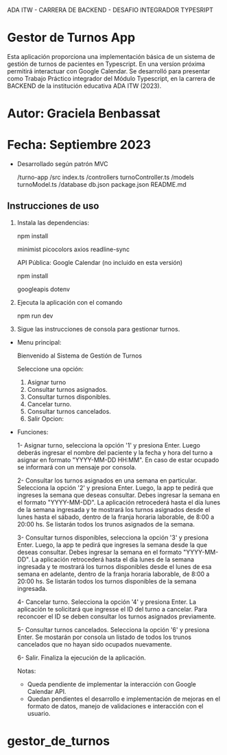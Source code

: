 ADA ITW - CARRERA DE BACKEND - DESAFIO INTEGRADOR TYPESRIPT

# Gestor de Turnos App

Esta aplicación proporciona una implementación básica de un sistema de gestión de turnos de pacientes en
Typescript. En una versíon próxima permitirá interactuar con Google Calendar. Se desarrolló para presentar 
como Trabajo Práctico integrador del Módulo Typescript, en la carrera de BACKEND de la institución educativa 
ADA ITW (2023).

# Autor: Graciela Benbassat
# Fecha: Septiembre 2023

- Desarrollado según patrón MVC

  /turno-app
    /src
      index.ts
      /controllers
        turnoController.ts
      /models
        turnoModel.ts
      /database
        db.json
    package.json
    README.md


## Instrucciones de uso

1. Instala las dependencias:

   npm install

    minimist
    picocolors
    axios
    readline-sync
 
    API Pública: Google Calendar (no incluido en esta versión)
    
    npm install

      googleapis
      dotenv
      
2. Ejecuta la aplicación con el comando

    npm run dev

3. Sigue las instrucciones de consola para gestionar turnos.

- Menu principal:

  Bienvenido al Sistema de Gestión de Turnos

  Seleccione una opción:
  1. Asignar turno
  2. Consultar turnos asignados.
  3. Consultar turnos disponibles.
  4. Cancelar turno.
  5. Consultar turnos cancelados.
  6. Salir
  Opcion:

- Funciones: 

  1- Asignar turno, selecciona la opción '1' y presiona Enter. Luego deberás ingresar el nombre del paciente y la fecha y hora del turno a asignar en formato "YYYY-MM-DD HH:MM". En caso de estar ocupado se informará con un mensaje por consola.
  
  2- Consultar los turnos asignados en una semana en particular. Selecciona la opción '2' y presiona Enter. Luego, la app te pedirá que ingreses la semana que deseas consultar. Debes ingresar la semana en el formato "YYYY-MM-DD". La aplicación retrocederá hasta el día lunes de la semana ingresada y te mostrará los turnos asignados desde el lunes hasta el sábado, dentro de la franja horaria laborable, de 8:00 a 20:00 hs. Se listarán todos los trunos asignados de la semana.

  3- Consultar turnos disponibles, selecciona la opción '3' y presiona Enter. Luego, la app te pedirá que ingreses la semana desde la que deseas consultar. Debes ingresar la semana en el formato "YYYY-MM-DD". La aplicación retrocederá hasta el día lunes de la semana ingresada y te mostrará los turnos disponibles desde el lunes de esa semana en adelante, dentro de la franja horaria laborable, de 8:00 a 20:00 hs. Se listarán todos los turnos disponibles de la semana ingresada.

  4- Cancelar turno. Selecciona la opción '4' y presiona Enter. La aplicación te solicitará que ingresse el ID del turno a cancelar. Para reconcoer el ID se deben consultar los turnos asignados previamente.

  5- Consultar turnos cancelados. Selecciona la opción '6' y presiona Enter. Se mostarán por consola un listado de todos los trunos cancelados que no hayan sido ocupados nuevamente.

  6- Salir. Finaliza la ejecución de la aplicación.

  Notas:

  - Queda pendiente de implementar la interacción con Google Calendar API. 
  - Quedan pendientes el desarrollo e implementación de mejoras en el formato de datos, manejo de validaciones e interacción con el usuario.
# gestor_de_turnos
